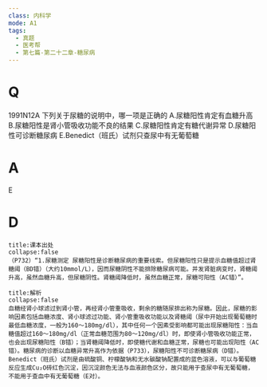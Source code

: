```yaml
---
class: 内科学
mode: A1
tags:
  - 真题
  - 医考帮
  - 第七篇-第二十二章-糖尿病
---
```


# Q
1991N12A 下列关于尿糖的说明中，哪一项是正确的
A.尿糖阳性肯定有血糖升高
B.尿糖阳性是肾小管吸收功能不良的结果
C.尿糖阳性肯定有糖代谢异常
D.尿糖阳性可诊断糖尿病
E.Benedict（班氏）试剂只查尿中有无葡萄糖

# A
E
# D
```ad-note
title:课本出处
collapse:false
（P732）“1.尿糖测定 尿糖阳性是诊断糖尿病的重要线索。但尿糖阳性只是提示血糖值超过肾糖阈（BD错）（大约10mmol/L），因而尿糖阴性不能排除糖尿病可能。并发肾脏病变时，肾糖阈升高，虽然血糖升高，但尿糖阴性。肾糖阈降低时，虽然血糖正常，尿糖可阳性（AC错）”。
```

```ad-summary
title:解析
collapse:false
血糖经肾小球滤过到肾小管，再经肾小管重吸收，剩余的糖随尿排出称为尿糖。因此，尿糖的影响因素包括血糖浓度、肾小球滤过功能、肾小管重吸收功能以及肾糖阈（尿中开始出现葡萄糖时最低血糖浓度，一般为160～180mg/dl），其中任何一个因素受影响都可能出现尿糖阳性：当血糖值超过160～180mg/dl（正常血糖范围为80～120mg/dl）时，即使肾小管吸收功能正常，也会出现尿糖阳性（B错）；当肾糖阈降低时，即使糖代谢和血糖正常，尿糖也可能出现阳性（AC错）。糖尿病的诊断以血糖异常升高作为依据（P733），尿糖阳性不可诊断糖尿病（D错）。Benedict（班氏）试剂是由硫酸铜、柠檬酸钠和无水碳酸钠配置成的蓝色溶液，可以与葡萄糖反应生成Cu₂O砖红色沉淀，因沉淀颜色无法与血液颜色区分，故只能用于查尿中有无葡萄糖，不能用于查血中有无葡萄糖（E对）。
```

